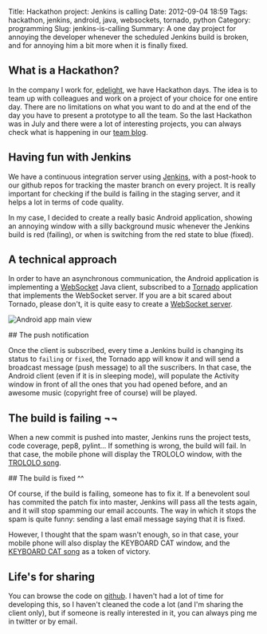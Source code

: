 Title: Hackathon project: Jenkins is calling
Date: 2012-09-04 18:59
Tags: hackathon, jenkins, android, java, websockets, tornado, python
Category: programming
Slug: jenkins-is-calling
Summary: A one day project for annoying the developer whenever the scheduled Jenkins build is broken, and for annoying him a bit more when it is finally fixed.


## What is a Hackathon?

In the company I work for, [edelight](http://www.edelight.de/), we have Hackathon days. The idea is to team up with colleagues and work on a project of your choice for one entire day. There are no limitations on what you want to do and at the end of the day you have to present a prototype to all the team. So the last Hackathon was in July and there were a lot of interesting projects, you can always check what is happening in our [team blog](http://labs.edelight-group.com/).

## Having fun with Jenkins

We have a continuous integration server using [Jenkins](http://jenkins-ci.org/), with a post-hook to our github repos for tracking the master branch on every project. It is really important for checking if the build is failing in the staging server, and it helps a lot in terms of code quality.

In my case, I decided to create a really basic Android application, showing an annoying window with a silly background music whenever the Jenkins build is red (failing), or when is switching from the red state to blue (fixed).

## A technical approach

In order to have an asynchronous communication, the Android application is implementing a [WebSocket](http://tools.ietf.org/html/rfc6455) Java client, subscribed to a [Tornado](http://www.tornadoweb.org/en/stable/) application that implements the WebSocket server. If you are a bit scared about Tornado, please don't, it is quite easy to create a [WebSocket server](http://www.tornadoweb.org/en/stable/websocket.html?highlight=websockets).

![Android app main view](http://i.imgur.com/SFpfb.png)

## The push notification

Once the client is subscribed, every time a Jenkins build is changing its status to `failing` or `fixed`, the Tornado app will know it and will send a broadcast message (push message) to all the suscribers. In that case, the Android client (even if it is in sleeping mode), will populate the Activity window in front of all the ones that you had opened before, and an awesome music (copyright free of course) will be played.

## The build is failing ¬¬

When a new commit is pushed into master, Jenkins runs the project tests, code coverage, pep8, pylint... If something is wrong, the build will fail. In that case, the mobile phone will display the TROLOLO window, with the [TROLOLO song](http://youtu.be/ednKK8GlvwI).

## The build is fixed ^^

Of course, if the build is failing, someone has to fix it. If a benevolent soul has commited the patch fix into master, Jenkins will pass all the tests again, and it will stop spamming our email accounts. The way in which it stops the spam is quite funny: sending a last email message saying that it is fixed.

However, I thought that the spam wasn't enough, so in that case, your mobile phone will also display the KEYBOARD CAT window, and the [KEYBOARD CAT song](http://youtu.be/J---aiyznGQ) as a token of victory.

## Life's for sharing

You can browse the code on [github](https://github.com/sharkerz/jenkins-calling). I haven't had a lot of time for developing this, so I haven't cleaned the code a lot (and I'm sharing the client only), but if someone is really interested in it, you can always ping me in twitter or by email.
